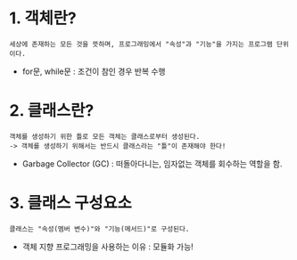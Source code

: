 # 1. 객체란?

	세상에 존재하는 모든 것을 뜻하며, 프로그래밍에서 "속성"과 "기능"을 가지는 프로그램 단위이다.

* for문, while문 : 조건이 참인 경우 반복 수행

# 2. 클래스란?

	객체를 생성하기 위한 틀로 모든 객체는 클래스로부터 생성된다.
	-> 객체를 생성하기 위해서는 반드시 클래스라는 "틀"이 존재해야 한다!
	
* Garbage Collector (GC) : 떠돌아다니는, 임자없는 객체를 회수하는 역할을 함.


# 3. 클래스 구성요소
	클래스는 "속성(멤버 변수)"와 "기능(메서드)"로 구성된다.
	
* 객체 지향 프로그래밍을 사용하는 이유 : 모듈화 가능!
